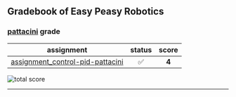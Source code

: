 ## Gradebook of Easy Peasy Robotics

### [**pattacini**](https://github.com/pattacini) grade

| assignment | status | score |
|    :--:    |  :--:  | :--:  |
| [assignment_control-pid-pattacini](https://github.com/easy-peasy-robotics/assignment_control-pid-pattacini) | :white_check_mark: | **4** |

![total score](https://img.shields.io/badge/total_score-1-brightgreen.svg?style=flat-square)

---

